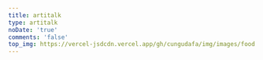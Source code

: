 ```yaml
---
title: artitalk
type: artitalk
noDate: 'true'
comments: 'false'
top_img: https://vercel-jsdcdn.vercel.app/gh/cungudafa/img/images/food.jpg
---
```


<head>
  <script src="https://libs.baidu.com/jquery/2.0.0/jquery.min.js"></script>
</head>
  <body>
      <script>
        var img = "https://vercel-jsdcdn.vercel.app/gh/cungudafa/cdn/img/custom/cungudafa.jpg"; //说说旁边显示的头像
        var appID = "CVLwrCkInSwVzAk7dg8PKGrD-MdYXbMMI";
        var appKEY = "rVMF9CErbxRU7B85ezFQoEGj";
        var per = "5"; //每页显示说说的数量
        var username = "Nicexl"; //Leancloud中设置的用户名
        var placeholder1="只有cungudafa才能评论哦"; //在编辑说说的输入框中的占位符
        var placeholder2="没有密码，不能评论！";  //在编辑密码的输入框中的占位符
        var lazy = 1; //是否开启懒加载动画
       # var bgimg = "https://gitee.com/cungudafa/source/raw/master/img/gif/Sitich/Sitich16.gif"; //背景动画
      </script>
      <div id="lazy"></div>
      <div id="artitalk"></div>
      <script type="text/javascript" src="https://unpkg.com/artitalk"></script>
  </body>
